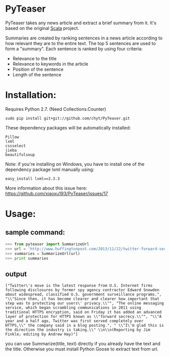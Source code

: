 PyTeaser
========

PyTeaser takes any news article and extract a brief summary from it. It's based on the original [Scala](https://github.com/MojoJolo/textteaser) project.


Summaries are created by ranking sentences in a news article according to how relevant they are to the entire text. The top 5 sentences are used to form a "summary". Each sentence is ranked by using four criteria:

- Relevance to the title
- Relevance to keywords in the article
- Position of the sentence
- Length of the sentence


# Installation:
Requires Python 2.7. (Need Collections.Counter)
```
sudo pip install git+git://github.com/chyt/PyTeaser.git
```

These dependency packages will be automatically installed:
```
Pillow
lxml
cssselect
jieba
beautifulsoup
```
Note: if you're installing on Windows, you have to install one of the dependency package lxml manually using:

```
easy_install lxml==2.3.3
```

More information about this issue here: https://github.com/xiaoxu193/PyTeaser/issues/17


# Usage:
## sample command:
```Python
>>> from pyteaser import SummarizeUrl
>>> url = 'http://www.huffingtonpost.com/2013/11/22/twitter-forward-secrecy_n_4326599.html'
>>> summaries = SummarizeUrl(url)
>>> print summaries

```

## output
```
["Twitter\'s move is the latest response from U.S. Internet firms following disclosures by former spy agency contractor Edward Snowden about widespread, classified U.S. government surveillance programs.", "\\"Since then, it has become clearer and clearer how important that step was to protecting our users\' privacy.\\"", "The online messaging service, which began scrambling communications in 2011 using traditional HTTPS encryption, said on Friday it has added an advanced layer of protection for HTTPS known as \\"forward secrecy.\\"", "\\"A year and a half ago, Twitter was first served completely over HTTPS,\\" the company said in a blog posting.", " \\"I\'m glad this is the direction the industry is taking.\\" \\n\\n(Reporting by Jim Finkle; editing by Andrew Hay)"]

```

you can use Summarize(title, text) directly if you already have the text and the title. Otherwise you must install Python Goose to extract text from url.
